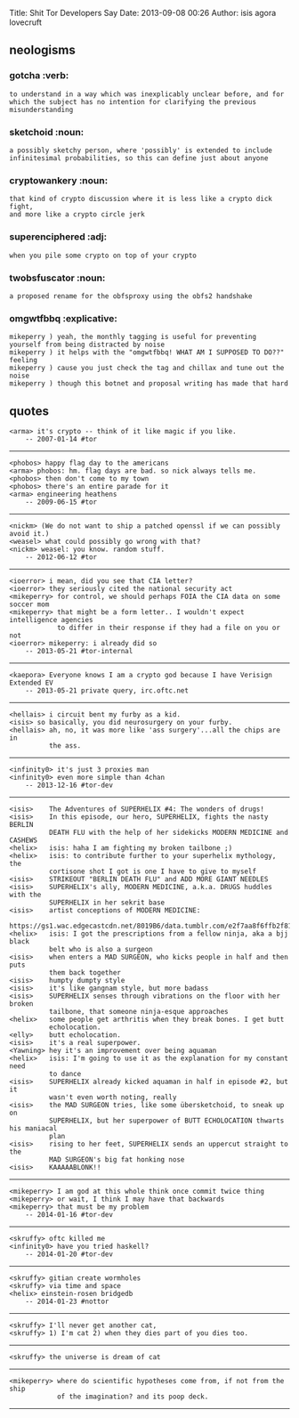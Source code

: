Title: Shit Tor Developers Say
Date: 2013-09-08 00:26
Author: isis agora lovecruft

## neologisms

### gotcha                                                             :verb:
    to understand in a way which was inexplicably unclear before, and for
    which the subject has no intention for clarifying the previous
    misunderstanding

### sketchoid                                                          :noun:
    a possibly sketchy person, where 'possibly' is extended to include
    infinitesimal probabilities, so this can define just about anyone

### cryptowankery                                                      :noun:
    that kind of crypto discussion where it is less like a crypto dick fight,
    and more like a crypto circle jerk

### superenciphered                                                     :adj:
    when you pile some crypto on top of your crypto

### twobsfuscator                                                      :noun:
    a proposed rename for the obfsproxy using the obfs2 handshake

### omgwtfbbq                                                   :explicative:
    mikeperry ) yeah, the monthly tagging is useful for preventing yourself from being distracted by noise
    mikeperry ) it helps with the "omgwtfbbq! WHAT AM I SUPPOSED TO DO??" feeling
    mikeperry ) cause you just check the tag and chillax and tune out the noise
    mikeperry ) though this botnet and proposal writing has made that hard

## quotes

    <arma> it's crypto -- think of it like magic if you like.
        -- 2007-01-14 #tor
---
    <phobos> happy flag day to the americans
    <arma> phobos: hm. flag days are bad. so nick always tells me.
    <phobos> then don't come to my town
    <phobos> there's an entire parade for it
    <arma> engineering heathens
        -- 2009-06-15 #tor
---
    <nickm> (We do not want to ship a patched openssl if we can possibly avoid it.)
    <weasel> what could possibly go wrong with that?
    <nickm> weasel: you know. random stuff.
        -- 2012-06-12 #tor
---
    <ioerror> i mean, did you see that CIA letter?
    <ioerror> they seriously cited the national security act
    <mikeperry> for control, we should perhaps FOIA the CIA data on some soccer mom
    <mikeperry> that might be a form letter.. I wouldn't expect intelligence agencies 
                to differ in their response if they had a file on you or not
    <ioerror> mikeperry: i already did so
        -- 2013-05-21 #tor-internal
---
    <kaepora> Everyone knows I am a crypto god because I have Verisign Extended EV
        -- 2013-05-21 private query, irc.oftc.net
---
    <hellais> i circuit bent my furby as a kid.
    <isis> so basically, you did neurosurgery on your furby.
    <hellais> ah, no, it was more like 'ass surgery'...all the chips are in
              the ass.
---
    <infinity0> it's just 3 proxies man
    <infinity0> even more simple than 4chan
        -- 2013-12-16 #tor-dev
---
    <isis>    The Adventures of SUPERHELIX #4: The wonders of drugs!
    <isis>    In this episode, our hero, SUPERHELIX, fights the nasty BERLIN
              DEATH FLU with the help of her sidekicks MODERN MEDICINE and CASHEWS
    <helix>   isis: haha I am fighting my broken tailbone ;)
    <helix>   isis: to contribute further to your superhelix mythology, the
              cortisone shot I got is one I have to give to myself
    <isis>    STRIKEOUT "BERLIN DEATH FLU" and ADD MORE GIANT NEEDLES
    <isis>    SUPERHELIX's ally, MODERN MEDICINE, a.k.a. DRUGS huddles with the
              SUPERHELIX in her sekrit base
    <isis>    artist conceptions of MODERN MEDICINE:
              https://gs1.wac.edgecastcdn.net/8019B6/data.tumblr.com/e2f7aa8f6ffb2f81673126fa3115adbb/tumblr_mp0976XUzb1rt0tppo1_250.gif
    <helix>   isis: I got the prescriptions from a fellow ninja, aka a bjj black
              belt who is also a surgeon
    <isis>    when enters a MAD SURGEON, who kicks people in half and then puts
              them back together
    <isis>    humpty dumpty style
    <isis>    it's like gangnam style, but more badass
    <isis>    SUPERHELIX senses through vibrations on the floor with her broken
              tailbone, that someone ninja-esque approaches
    <helix>   some people get arthritis when they break bones. I get butt
              echolocation.
    <elly>    butt echolocation.
    <isis>    it's a real superpower.
    <Yawning> hey it's an improvement over being aquaman
    <helix>   isis: I'm going to use it as the explanation for my constant need
              to dance
    <isis>    SUPERHELIX already kicked aquaman in half in episode #2, but it
              wasn't even worth noting, really
    <isis>    the MAD SURGEON tries, like some übersketchoid, to sneak up on
              SUPERHELIX, but her superpower of BUTT ECHOLOCATION thwarts his maniacal
              plan
    <isis>    rising to her feet, SUPERHELIX sends an uppercut straight to the
              MAD SURGEON's big fat honking nose
    <isis>    KAAAAABLONK!!

---
    <mikeperry> I am god at this whole think once commit twice thing
    <mikeperry> or wait, I think I may have that backwards
    <mikeperry> that must be my problem
        -- 2014-01-16 #tor-dev

---
    <skruffy> oftc killed me
    <infinity0> have you tried haskell?
        -- 2014-01-20 #tor-dev

---
    <skruffy> gitian create wormholes
    <skruffy> via time and space
    <helix> einstein-rosen bridgedb
        -- 2014-01-23 #nottor

---
    <skruffy> I'll never get another cat,
    <skruffy> 1) I'm cat 2) when they dies part of you dies too.

---
    <skruffy> the universe is dream of cat

---
    <mikeperry> where do scientific hypotheses come from, if not from the ship
                of the imagination? and its poop deck.

---
